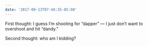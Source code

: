 ```yaml
---
date: '2017-09-13T07:48:35-05:00'
---
```

First thought: I guess I’m shooting for “dapper” — I just don’t want to overshoot and hit “dandy.”

Second thought: who am I kidding?
